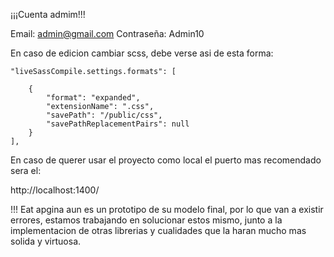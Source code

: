 ¡¡¡Cuenta admim!!!

Email: admin@gmail.com
Contraseña: Admin10

<!-- ============================================================================ -->

En caso de edicion cambiar scss, debe verse asi de esta forma:

    "liveSassCompile.settings.formats": [

        {
            "format": "expanded",
            "extensionName": ".css",
            "savePath": "/public/css",
            "savePathReplacementPairs": null
        }
    ],


En caso de querer usar el proyecto como local el puerto mas recomendado sera el:

http://localhost:1400/

<!-- ============================================================================= -->

!!! Eat apgina aun es un prototipo de su modelo final, por lo que van a existir errores, estamos trabajando en solucionar estos mismo, junto a la implementacion de otras librerias y cualidades que la haran mucho mas solida y virtuosa.